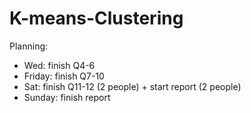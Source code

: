 # K-means-Clustering

Planning:
- Wed: finish Q4-6 <br>
- Friday: finish Q7-10 <br>
- Sat: finish Q11-12 (2 people) + start report (2 people) <br>
- Sunday: finish report <br>
